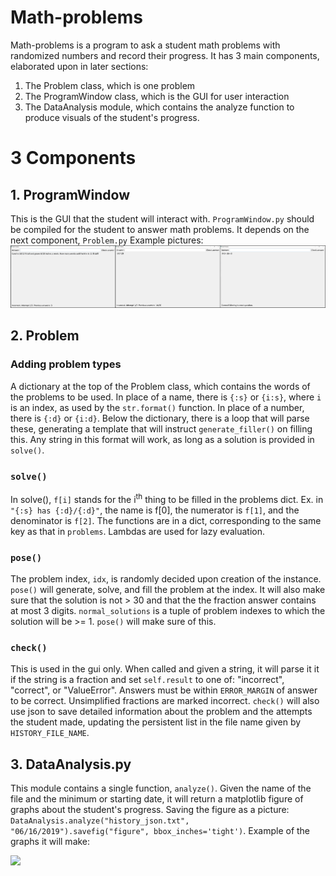 # Math-problems
Math-problems is a program to ask a student math problems with randomized numbers and record their progress.
It has 3 main components, elaborated upon in later sections:
  1. The Problem class, which is one problem
  2. The ProgramWindow class, which is the GUI for user interaction
  3. The DataAnalysis module, which contains the analyze function to produce visuals of the student's progress.

# 3 Components
## 1. ProgramWindow
This is the GUI that the student will interact with. ```ProgramWindow.py``` should be compiled for the student to answer math problems. It depends on the next component, ```Problem.py``` Example pictures:
![image of GUI](https://github.com/bilalib/Math-problems/blob/master/Pictures/GUI.png)

## 2. Problem
### Adding problem types
A dictionary at the top of the Problem class, which contains the words of the problems to be used. In place of a name, there is ```{:s}``` or ```{i:s}```, where ```i``` is an index, as used by the ```str.format()``` function. In place of a number, there is ```{:d}``` or ```{i:d}```. Below the dictionary, there is a loop that will parse these, generating a template that will instruct ```generate_filler()``` on filling this. Any string in this format will work, as long as a solution is provided in ```solve()```. 

### ```solve()```
In solve(), ```f[i]``` stands for the i<sup>th</sup> thing to be filled in the problems dict. Ex. in ```"{:s} has {:d}/{:d}"```, the name is f[0], the numerator is ```f[1]```, and the denominator is ```f[2]```. The functions are in a dict, corresponding to the same key as that in ```problems```. Lambdas are used for lazy evaluation.

### ```pose()```
The problem index, ```idx```, is randomly decided upon creation of the instance. ```pose()``` will generate, solve, and fill the problem at the index. It will also make sure that the solution is not > 30 and that the the fraction answer contains at most 3 digits. ```normal_solutions``` is a tuple of problem indexes to which the solution will be >= 1. ```pose()``` will make sure of this.

### ```check()```
This is used in the gui only. When called and given a string, it will parse it it if the string is a fraction and set ```self.result``` to one of: "incorrect", "correct", or "ValueError". Answers must be within ```ERROR_MARGIN``` of answer to be correct. Unsimplified fractions are marked incorrect. ```check()``` will also use json to save detailed information about the problem and the attempts the student made, updating the persistent list in the file name given by ```HISTORY_FILE_NAME```.

## 3. DataAnalysis.py
This module contains a single function, ```analyze()```. Given the name of the file and the minimum or starting date, it will return a matplotlib figure of graphs about the student's progress. Saving the figure as a picture:
```DataAnalysis.analyze("history_json.txt", "06/16/2019").savefig("figure", bbox_inches='tight')```.
Example of the graphs it will make:

<img src="https://github.com/bilalib/Math-problems/blob/master/Pictures/figure.png" width="700">
